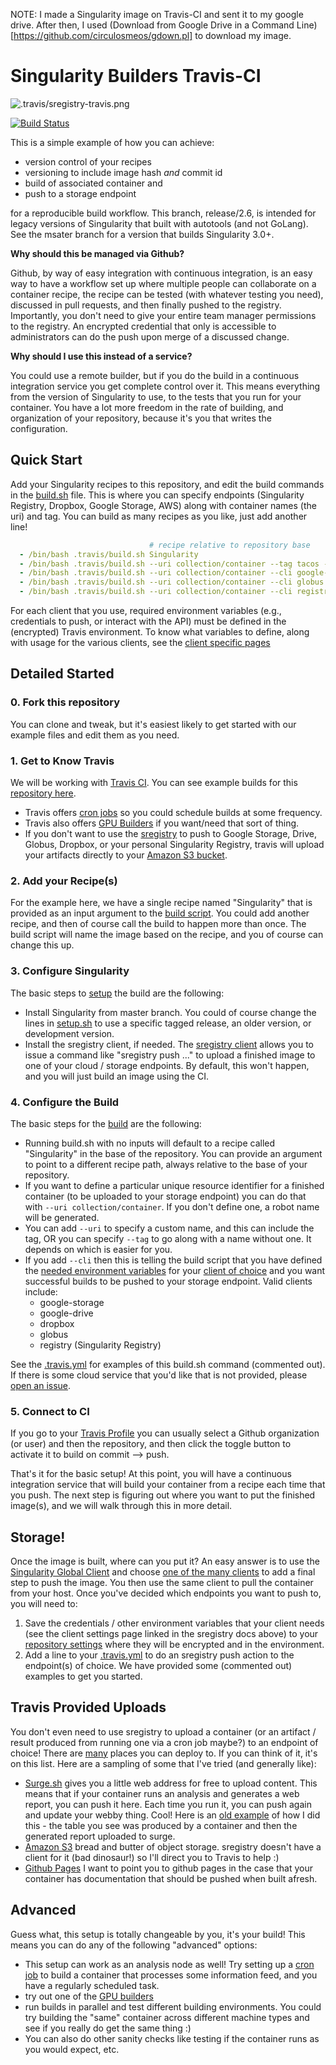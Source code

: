 NOTE: I made a Singularity image on Travis-CI and sent it to my google drive. After then, I used (Download from Google Drive in a Command Line)[https://github.com/circulosmeos/gdown.pl] to download my image.

# Singularity Builders Travis-CI

![.travis/sregistry-travis.png](.travis/sregistry-travis.png)

[![Build Status](https://travis-ci.org/singularityhub/travis-ci.svg?branch=master)](https://travis-ci.org/singularityhub/travis-ci)

This is a simple example of how you can achieve:

 - version control of your recipes
 - versioning to include image hash *and* commit id
 - build of associated container and
 - push to a storage endpoint

for a reproducible build workflow. This branch, release/2.6, is intended for 
legacy versions of Singularity that built with autotools (and not GoLang).
See the msater branch for a version that builds Singularity 3.0+.

**Why should this be managed via Github?**

Github, by way of easy integration with continuous integration, is an easy way
to have a workflow set up where multiple people can collaborate on a container recipe,
the recipe can be tested (with whatever testing you need), discussed in pull requests,
and then finally pushed to the registry. Importantly, you don't need to give your
entire team manager permissions to the registry. An encrypted credential that only
is accessible to administrators can do the push upon merge of a discussed change.

**Why should I use this instead of a service?**

You could use a remote builder, but if you do the build in a continuous integration
service you get complete control over it. This means everything from the version of
Singularity to use, to the tests that you run for your container. You have a lot more
freedom in the rate of building, and organization of your repository, because it's you
that writes the configuration.

## Quick Start

Add your Singularity recipes to this repository, and edit the build commands in
the [build.sh](.travis/build.sh) file. This is where you can specify endpoints 
(Singularity Registry, Dropbox, Google Storage, AWS) along with container names
(the uri) and tag. You can build as many recipes as you like, just add another line!

```yaml
                               # recipe relative to repository base
  - /bin/bash .travis/build.sh Singularity
  - /bin/bash .travis/build.sh --uri collection/container --tag tacos --cli google-storage Singularity
  - /bin/bash .travis/build.sh --uri collection/container --cli google-drive Singularity
  - /bin/bash .travis/build.sh --uri collection/container --cli globus Singularity
  - /bin/bash .travis/build.sh --uri collection/container --cli registry Singularity
```

For each client that you use, required environment variables (e.g., credentials to push,
or interact with the API) must be defined in the (encrypted) Travis environment. To
know what variables to define, along with usage for the various clients, see
the [client specific pages](https://singularityhub.github.io/sregistry-cli/clients)

## Detailed Started

### 0. Fork this repository

You can clone and tweak, but it's easiest likely to get started with our example
files and edit them as you need.

### 1. Get to Know Travis

We will be working with [Travis CI](https://www.travis-ci.org). You can see 
example builds for this [repository here](https://travis-ci.org/singularityhub/travis-ci/builds).

 - Travis offers [cron jobs](https://docs.travis-ci.com/user/cron-jobs/) so you could schedule builds at some frequency.
 - Travis also offers [GPU Builders](https://circleci.com/docs/2.0/gpu/) if you want/need that sort of thing.
 - If you don't want to use the [sregistry](https://singularityhub.github.io/sregistry-cli) to push to Google Storage, Drive, Globus, Dropbox, or your personal Singularity Registry, travis will upload your artifacts directly to your [Amazon S3 bucket](https://docs.travis-ci.com/user/uploading-artifacts/).
 
### 2. Add your Recipe(s)

For the example here, we have a single recipe named "Singularity" that is provided 
as an input argument to the [build script](.travis/build.sh). You could add another 
recipe, and then of course call the build to happen more than once. 
The build script will name the image based on the recipe, and you of course
can change this up.

### 3. Configure Singularity

The basic steps to [setup](.travis/setup.sh) the build are the following:

 - Install Singularity from master branch. You could of course change the lines in [setup.sh](.travis/setup.sh) to use a specific tagged release, an older version, or development version.
 - Install the sregistry client, if needed. The [sregistry client](https://singularityhub.github.io/sregistry-cli) allows you to issue a command like "sregistry push ..." to upload a finished image to one of your cloud / storage endpoints. By default, this won't happen, and you will just build an image using the CI.

### 4. Configure the Build

The basic steps for the [build](.travis/build.sh) are the following:

 - Running build.sh with no inputs will default to a recipe called "Singularity" in the base of the repository. You can provide an argument to point to a different recipe path, always relative to the base of your repository.
 - If you want to define a particular unique resource identifier for a finished container (to be uploaded to your storage endpoint) you can do that with `--uri collection/container`. If you don't define one, a robot name will be generated.
 - You can add `--uri` to specify a custom name, and this can include the tag, OR you can specify `--tag` to go along with a name without one. It depends on which is easier for you.
 - If you add `--cli` then this is telling the build script that you have defined the [needed environment variables](https://docs.travis-ci.com/user/environment-variables/#Defining-Variables-in-Repository-Settings) for your [client of choice](https://singularityhub.github.io/sregistry-cli/clients) and you want successful builds to be pushed to your storage endpoint. Valid clients include:
    - google-storage
    - google-drive
    - dropbox
    - globus
    - registry (Singularity Registry)

See the [.travis.yml](.travis.yml) for examples of this build.sh command (commented out). If there is some cloud service that you'd like that is not provided, please [open an issue](https://www.github.com/singularityhub/sregistry-cli/issues).

### 5. Connect to CI

If you go to your [Travis Profile](https://travis-ci.org/profile) you can usually select a Github organization (or user) and then the repository, and then click the toggle button to activate it to build on commit --> push.

That's it for the basic setup! At this point, you will have a continuous integration service that will build your container from a recipe each time that you push. The next step is figuring out where you want to put the finished image(s), and we will walk through this in more detail.


## Storage!

Once the image is built, where can you put it? An easy answer is to use the 
[Singularity Global Client](https://singularityhub.github.io/sregistry-cli) and
 choose [one of the many clients](https://singularityhub.github.io/sregistry-cli/clients) 
to add a final step to push the image. You then use the same client to pull the
container from your host. Once you've decided which endpoints you want to push to,
you will need to:

 1. Save the credentials / other environment variables that your client needs (see the client settings page linked in the sregistry docs above) to your [repository settings](https://docs.travis-ci.com/user/environment-variables/#Defining-Variables-in-Repository-Settings) where they will be encrypted and in the environment.
 2. Add a line to your [.travis.yml](.travis.yml) to do an sregistry push action to the endpoint(s) of choice. We have provided some (commented out) examples to get you started. 

## Travis Provided Uploads
You don't even need to use sregistry to upload a container (or an artifact / result produced from running one via a cron job maybe?) to an endpoint of choice! There are [many](https://docs.travis-ci.com/user/deployment) places you can deploy to. If you can think of it, it's on this list. Here are a sampling of some that I've tried (and generally like):

 - [Surge.sh](https://docs.travis-ci.com/user/deployment/surge/) gives you a little web address for free to upload content. This means that if your container runs an analysis and generates a web report, you can push it here. Each time you run it, you can push again and update your webby thing. Cool! Here is an [old example](http://containers-ftw.surge.sh/) of how I did this - the table you see was produced by a container and then the generated report uploaded to surge.
 - [Amazon S3](https://docs.travis-ci.com/user/deployment/s3/) bread and butter of object storage. sregistry doesn't have a client for it (bad dinosaur!) so I'll direct you to Travis to help :)
 - [Github Pages](https://docs.travis-ci.com/user/deployment/pages/) I want to point you to github pages in the case that your container has documentation that should be pushed when built afresh.


## Advanced

Guess what, this setup is totally changeable by you, it's your build! This means you can do any of the following "advanced" options:

 - This setup can work as an analysis node as well! Try setting up a [cron job](https://docs.travis-ci.com/user/cron-jobs/) to build a container that processes some information feed, and you have a regularly scheduled task.
 - try out one of the [GPU builders](https://circleci.com/docs/2.0/gpu/)
 - run builds in parallel and test different building environments. You could try building the "same" container across different machine types and see if you really do get the same thing :)
 - You can also do other sanity checks like testing if the container runs as you would expect, etc.
